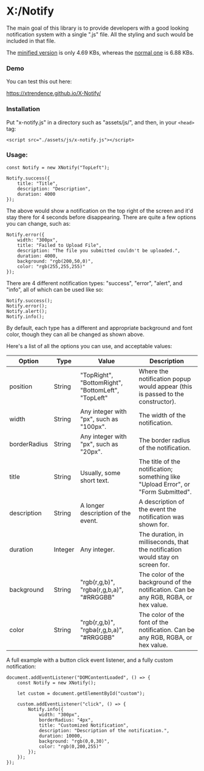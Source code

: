 # X:/Notify

The main goal of this library is to provide developers with a good looking notification system with a single ".js" file. All the styling and such would be included in that file.

The [minified version](https://github.com/Xtrendence/X-Notify/blob/main/x-notify.min.js) is only 4.69 KBs, whereas the [normal one](https://github.com/Xtrendence/X-Notify/blob/main/x-notify.js) is 6.88 KBs.

### Demo

You can test this out here: 

https://xtrendence.github.io/X-Notify/

### Installation

Put "x-notify.js" in a directory such as "assets/js/", and then, in your `<head>` tag:

````
<script src="./assets/js/x-notify.js"></script>
````

### Usage:

````
const Notify = new XNotify("TopLeft");
````
````
Notify.success({ 
	title: "Title", 
	description: "Description", 
	duration: 4000 
});
````

The above would show a notification on the top right of the screen and it'd stay there for 4 seconds before disappearing. There are quite a few options you can change, such as:

````
Notify.error({
	width: "300px",
	title: "Failed to Upload File",
	description: "The file you submitted couldn't be uploaded.",
	duration: 4000,
	background: "rgb(200,50,0)",
	color: "rgb(255,255,255)"
});
````

There are 4 different notification types: "success", "error", "alert", and "info", all of which can be used like so:

````
Notify.success();
Notify.error();
Notify.alert();
Notify.info();
````

By default, each type has a different and appropriate background and font color, though they can all be changed as shown above.

Here's a list of all the options you can use, and acceptable values:

|Option|Type|Value|Description|
|------|----|-----|-----------|
|position|String|"TopRight", "BottomRight", "BottomLeft", "TopLeft"|Where the notification popup would appear (this is passed to the constructor).|
|width|String|Any integer with "px", such as "100px".|The width of the notification.|
|borderRadius|String|Any integer with "px", such as "20px".|The border radius of the notification.|
|title|String|Usually, some short text.|The title of the notification; something like "Upload Error", or "Form Submitted".|
|description|String|A longer description of the event.|A description of the event the notification was shown for.|
|duration|Integer|Any integer.|The duration, in milliseconds, that the notification would stay on screen for.|
|background|String|"rgb(r,g,b)", "rgba(r,g,b,a)", "#RRGGBB"|The color of the background of the notification. Can be any RGB, RGBA, or hex value.|
|color|String|"rgb(r,g,b)", "rgba(r,g,b,a)", "#RRGGBB"|The color of the font of the notification. Can be any RGB, RGBA, or hex value.|

A full example with a button click event listener, and a fully custom notification:

````
document.addEventListener("DOMContentLoaded", () => {
	const Notify = new XNotify();

	let custom = document.getElementById("custom");

	custom.addEventListener("click", () => {
		Notify.info({
			width: "300px",
			borderRadius: "4px",
			title: "Customized Notification",
			description: "Description of the notification.",
			duration: 10000,
			background: "rgb(0,0,30)",
			color: "rgb(0,200,255)"
		});
	});
});
````
